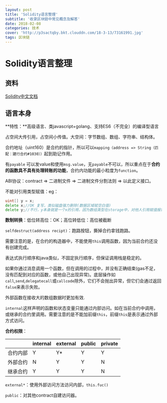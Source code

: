 ```yaml
---
layout: post
title: 'Solidity语言整理'
subtitle: '收录区块链中常见概念及解答'
date: 2018-02-08
categories: 技术
cover: 'http://p3sactqby.bkt.clouddn.com/18-3-13/73161991.jpg'
tags: 区块链
---
```


# Solidity语言整理

## 资料

[Solidity中文文档](http://www.tryblockchain.org/Solidity%E6%99%BA%E8%83%BD%E5%90%88%E7%BA%A6%E6%96%87%E4%BB%B6%E7%BB%93%E6%9E%84.html)

## 语言本身

**特性：**高级语言、类javascript+golang、支持ES6（不完全）的编译型语言

占空间大传引用，占空间小传值。大空间：字节数组、数组、字符串、结构体。

合约地址（uint160）是合约的指针，所以可以`mapping（address => String（匹配：建行合约#1030））`起到助记作用。

有`payable` 可以发value和使用`msg.value`，无`payable`不可以，所以重点在于**合约的函数具不具有处理转账的功能**，合约内功能的最小粒度为`function`。

ABI协议：contract => 二进制文件 => 二进制文件分割法则 => 以此定义接口。

<!--想法：竞技类区块链游戏（BRPG）开发，链上游戏，获得代币，良性循环，无充值游戏，让线上货币与线下货币进行交互，竞技激励模式（竞技游戏本身具有娱乐性，与养成类代币游戏严格区分，把游戏中的金币变成代币，玩家本身察觉不到，但是再在底层已经上链，游戏内货币具有价格波动，既具有投资价值也具有娱乐价值），甚至可以把contract概念变成套餐概念（一种玩家的投资）-->

不能对引用类型赋值：eg：

````go
uint[] y = x;
delete x;//OK 复写，类似磁盘强力删除(数据区域赋空白值)
delete y;//不行，y本身就是一个x的引用，因为数组类型在storage中，对他人引用赋值报错。
````

**数制转换**：低位转高位：OK；高位转低位：高位被截断

`selfdestruct(address recipt)`：跑路按钮，撕掉合约拿钱跑路。

需要注意的是，在合约的构造器中，不能使用`this`调用函数，因为当前合约还没有创建完成。

表达式执行顺序和java类似，不固定执行顺序，但保证调用栈是稳定的。

如果你通过消息调用一个函数，但在调用的过程中，并没有正确结束(gas不足，没有匹配到对应的函数，或他自己出现异常)。底层操作如`call`,`send`,`delegatecall`或`callcode`除外，它们不会抛出异常，但它们会通过返回`false`来表示失败。

外部函数在接收大的数组数据时更加有效.

`internal`这样声明的函数和状态变量只能通过内部访问。如在当前合约中调用，或继承的合约里调用。需要注意的是不能加前缀`this`，前缀`this`是表示通过外部方式访问。

**合约权限**：

|          | internal | external | public | private |
| :------- | -------- | -------- | ------ | ------- |
| 合约内部 | Y        | Y*       | Y      | Y       |
| 外部合约 | N        | Y        | Y      | N       |
| 继承合约 | Y        | Y        | Y      | N       |

`external*`：使用外部访问方法访问内部，`this.fuc()`

`public`：对其他contract自建访问器。